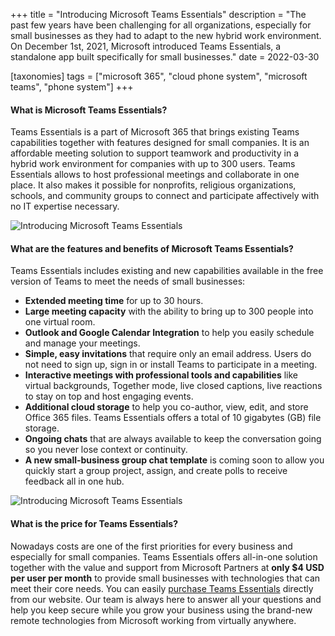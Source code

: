 +++
title = "Introducing Microsoft Teams Essentials"
description = "The past few years have been challenging for all organizations, especially for small businesses as they had to adapt to the new hybrid work environment. On December 1st, 2021, Microsoft introduced Teams Essentials, a standalone app built specifically for small businesses."
date = 2022-03-30

[taxonomies]
tags = ["microsoft 365", "cloud phone system", "microsoft teams", "phone system"]
+++

#### What is Microsoft Teams Essentials? 

Teams Essentials is a part of Microsoft 365 that brings existing Teams capabilities together with features designed for small companies. It is an affordable meeting solution to support teamwork and productivity in a hybrid work environment for companies with up to 300 users. Teams Essentials allows to host professional meetings and collaborate in one place. It also makes it possible for nonprofits, religious organizations, schools, and community groups to connect and participate affectively with no IT expertise necessary.  

![Introducing Microsoft Teams Essentials](/img/teamsessential-1.png)

#### What are the features and benefits of Microsoft Teams Essentials? 

Teams Essentials includes existing and new capabilities available in the free version of Teams to meet the needs of small businesses: 

* **Extended meeting time** for up to 30 hours. 
* **Large meeting capacity** with the ability to bring up to 300 people into one virtual room. 
* **Outlook and Google Calendar Integration** to help you easily schedule and manage your meetings.
* **Simple, easy invitations** that require only an email address. Users do not need to sign up, sign in or install Teams to participate in a meeting.  
* **Interactive meetings with professional tools and capabilities** like virtual backgrounds, Together mode, live closed captions, live reactions to stay on top and host engaging events. 
* **Additional cloud storage** to help you co-author, view, edit, and store Office 365 files. Teams Essentials offers a total of 10 gigabytes (GB) file storage. 
* **Ongoing chats** that are always available to keep the conversation going so you never lose context or continuity. 
* **A new small-business group chat template** is coming soon to allow you quickly start a group project, assign, and create polls to receive feedback all in one hub. 

![Introducing Microsoft Teams Essentials](/img/teamsessential-2.png)

#### What is the price for Teams Essentials? 

Nowadays costs are one of the first priorities for every business and especially for small companies. Teams Essentials offers all-in-one solution together with the value and support from Microsoft Partners at **only $4 USD per user per month** to provide small businesses with technologies that can meet their core needs. You can easily [purchase Teams Essentials](https://o365hq.com/license/CFQ7TTC0JN4R-0002-P1Y-M) directly from our website. Our team is always here to answer all your questions and help you keep secure while you grow your business using the brand-new remote technologies from Microsoft working from virtually anywhere. 

